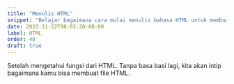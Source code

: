```yaml
---
title: "Menulis HTML"
snippet: "Belajar bagaimana cara mulai menulis bahasa HTML untuk membuat website."
date: 2022-11-22T00:03:20-08:00
label: HTML
order: 40
draft: true
---
```


Setelah mengetahui fungsi dari HTML. Tanpa basa basi lagi, kita akan intip bagaimana kamu bisa membuat file HTML.

